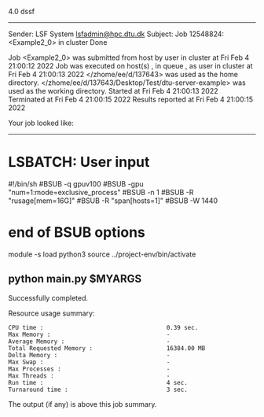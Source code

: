 4.0 dssf

------------------------------------------------------------
Sender: LSF System <lsfadmin@hpc.dtu.dk>
Subject: Job 12548824: <Example2_0> in cluster <dcc> Done

Job <Example2_0> was submitted from host <n-62-27-17> by user <s183905> in cluster <dcc> at Fri Feb  4 21:00:12 2022
Job was executed on host(s) <n-62-20-11>, in queue <gpuv100>, as user <s183905> in cluster <dcc> at Fri Feb  4 21:00:13 2022
</zhome/ee/d/137643> was used as the home directory.
</zhome/ee/d/137643/Desktop/Test/dtu-server-example> was used as the working directory.
Started at Fri Feb  4 21:00:13 2022
Terminated at Fri Feb  4 21:00:15 2022
Results reported at Fri Feb  4 21:00:15 2022

Your job looked like:

------------------------------------------------------------
# LSBATCH: User input
#!/bin/sh
#BSUB -q gpuv100
#BSUB -gpu "num=1:mode=exclusive_process"
#BSUB -n 1
#BSUB -R "rusage[mem=16G]"
#BSUB -R "span[hosts=1]"
#BSUB -W 1440
# end of BSUB options
module -s load python3
source ../project-env/bin/activate

python main.py $MYARGS
------------------------------------------------------------

Successfully completed.

Resource usage summary:

    CPU time :                                   0.39 sec.
    Max Memory :                                 -
    Average Memory :                             -
    Total Requested Memory :                     16384.00 MB
    Delta Memory :                               -
    Max Swap :                                   -
    Max Processes :                              -
    Max Threads :                                -
    Run time :                                   4 sec.
    Turnaround time :                            3 sec.

The output (if any) is above this job summary.

